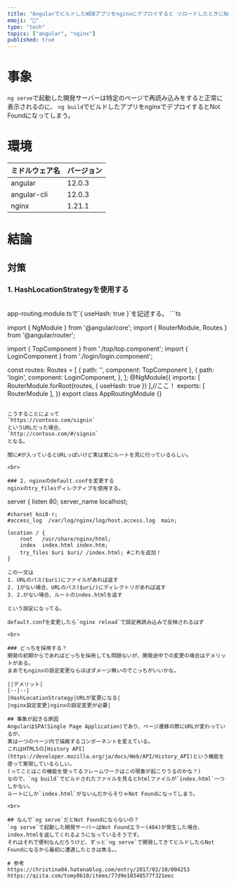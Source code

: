 ```yaml
---
title: "AngularでビルドしたWEBアプリをnginxにデプロイすると リロードしたときにNot Foundになるやつの対策"
emoji: "📝"
type: "tech"
topics: ["angular", "nginx"]
published: true
---
```


# 事象
`ng serve`で起動した開発サーバーは特定のページで再読み込みをすると正常に表示されるのに、
`ng build`でビルドしたアプリをnginxでデプロイするとNot Foundになってしまう。

# 環境

|ミドルウェア名|バージョン|
|--|--|
|angular|12.0.3|
|angular-cli|12.0.3|
|nginx|1.21.1|
  
# 結論
## 対策
### 1. HashLocationStrategyを使用する
<br>
app-routing.module.tsで`{ useHash: true }`を記述する。
```ts
  
import { NgModule } from '@angular/core';
import { RouterModule, Routes } from '@angular/router';

import { TopComponent } from './top/top.component';
import { LoginComponent } from './login/login.component';

const routes: Routes = [
  {
    path: '',
    component: TopComponent
  },
  {
    path: 'login',
    component: LoginComponent,
  },
];
@NgModule({
  imports: [ RouterModule.forRoot(routes, { useHash: true }) ],//ここ！
  exports: [ RouterModule ],
})
export class AppRoutingModule {}
```

こうすることによって
`https://contoso.com/signin`
というURLだった場合、
`http://contoso.com/#/signin`
となる。

間に#が入っているとURLっぽいけど実は常にルートを見に行っているらしい。

<br>

### 2. nginxのdefault.confを変更する
nginxのtry_filesディレクティブを使用する。
```
server {
    listen       80;
    server_name  localhost;

    #charset koi8-r;
    #access_log  /var/log/nginx/log/host.access.log  main;

    location / {
        root   /usr/share/nginx/html;
        index  index.html index.htm;
        try_files $uri $uri/ /index.html; #これを追加！
    }
```
この一文は  
1. URLのパス($uri)にファイルがあれば返す  
2. 1がない場合、URLのパス($uri/)にディレクトリがあれば返す  
3. 2.がない場合、ルートのindex.htmlを返す 
 
という設定になってる。

default.confを変更したら`nginx reload`で設定再読み込みで反映されるはず

<br>

### どっちを採用する？
開発の初期からであればどっちを採用しても問題ないが、開発途中での変更の場合はデメリットがある。  
まあでもnginxの設定変更ならほぼダメージ無いのでこっちがいいかな。

||デメリット|
|--|--|
|HashLocationStrategy|URLが変更になる|
|nginx設定変更|nginxの設定変更が必要|

## 事象が起きる原因
AngularはSPA(Single Page Application)であり、ページ遷移の際にURLが変わっているが、  
実は一つのページ内で描画するコンポーネントを変えている。  
これはHTML5の[History API](https://developer.mozilla.org/ja/docs/Web/API/History_API)という機能を使って実現しているらしい。  
(ってことはこの機能を使ってるフレームワークはこの現象が起こりうるのかな？)  
なので、`ng build`でビルドされたファイルを見るとhtmlファイルが`index.html`一つしかない。  
ルートにしか`index.html`がないんだからそりゃNot Foundになってしまう。

<br>

## なんで`ng serve`だとNot Foundにならないの？
`ng serve`で起動した開発サーバーはNot Foundエラー(404)が発生した場合、index.htmlを返してくれるようになっているそうです。  
それはそれで便利なんだろうけど、ずっと`ng serve`で開発してきてビルドしたらNot Foundになるから最初に遭遇したときは焦る。。

# 参考
https://christina04.hatenablog.com/entry/2017/02/10/004253
https://qiita.com/tomy0610/items/77d9e10348577f321eec